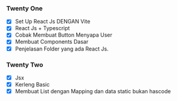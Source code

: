 ### Twenty One
- [X] Set Up React Js DENGAN Vite
- [X] React Js + Typescript
- [X] Cobak Membuat Button Menyapa User
- [X] Membuat Components Dasar
- [X] Penjelasan Folder yang ada React Js.

### Twenty Two
- [X] Jsx
- [X] Kerleng Basic
- [X] Membuat List dengan Mapping dan data static bukan hascode